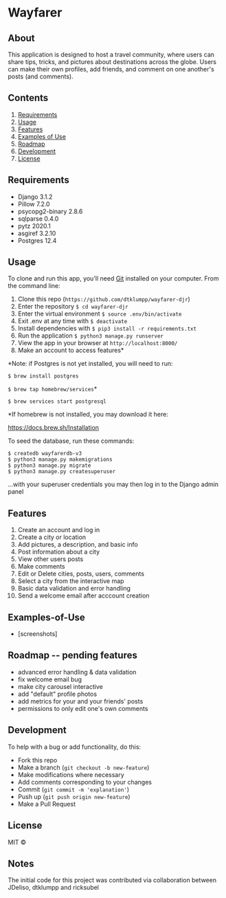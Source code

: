 # Wayfarer

## About

This application is designed to host a travel community, where users can share tips, tricks, and pictures about destinations across the globe.  Users can make their own profiles, add friends, and comment on one another's posts (and comments).

## Contents

  1. [Requirements](#Requirements)
  1. [Usage](#Usage)
  1. [Features](#Features)
  1. [Examples of Use](#Examples-of-Use)
  1. [Roadmap](#Roadmap)
  1. [Development](#Development)
  1. [License](#License)

## Requirements

- Django 3.1.2
- Pillow 7.2.0
- psycopg2-binary 2.8.6
- sqlparse 0.4.0
- pytz 2020.1
- asgiref 3.2.10
- Postgres 12.4

## Usage

To clone and run this app, you'll need [Git](https://git-scm.com) installed on your computer.  From the command line:

1. Clone this repo (`https://github.com/dtklumpp/wayfarer-djr`)
1. Enter the repository `$ cd wayfarer-djr`
1. Enter the virtual environment `$ source .env/bin/activate`
1. Exit .env at any time with `$ deactivate`
1. Install dependencies with `$ pip3 install -r requirements.txt`
1. Run the application `$ python3 manage.py runserver`
1. View the app in your browser at `http://localhost:8000/`
1. Make an account to access features*

*Note: if Postgres is not yet installed, you will need to run:

`$ brew install postgres`

`$ brew tap homebrew/services`*

`$ brew services start postgresql`

*If homebrew is not installed, you may download it here:

https://docs.brew.sh/Installation

To seed the database, run these commands:

```
$ createdb wayfarerdb-v3
$ python3 manage.py makemigrations
$ python3 manage.py migrate
$ python3 manage.py createsuperuser
```

...with your superuser credentials you may then log in to the Django admin panel




## Features

1. Create an account and log in
1. Create a city or location
1. Add pictures, a description, and basic info
1. Post information about a city
1. View other users posts
1. Make comments
1. Edit or Delete cities, posts, users, comments
1. Select a city from the interactive map
1. Basic data validation and error handling
1. Send a welcome email after acccount creation
    
## Examples-of-Use

- [screenshots]

## Roadmap -- pending features

- advanced error handling & data validation
- fix welcome email bug
- make city carousel interactive
- add "default" profile photos
- add metrics for your and your friends' posts
- permissions to only edit one's own comments

## Development

To help with a bug or add functionality, do this:

- Fork this repo
- Make a branch (`git checkout -b new-feature`)
- Make modifications where necessary
- Add comments corresponding to your changes
- Commit (`git commit -m 'explanation'`)
- Push up (`git push origin new-feature`)
- Make a Pull Request 


## License

MIT ©


## Notes
The initial code for this project was contributed via collaboration between JDeliso, dtklumpp and ricksubel
